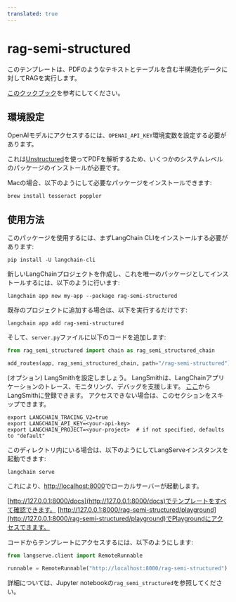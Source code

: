 ```yaml
---
translated: true
---
```


# rag-semi-structured

このテンプレートは、PDFのようなテキストとテーブルを含む半構造化データに対してRAGを実行します。

[このクックブック](https://github.com/langchain-ai/langchain/blob/master/cookbook/Semi_Structured_RAG.ipynb)を参考にしてください。

## 環境設定

OpenAIモデルにアクセスするには、`OPENAI_API_KEY`環境変数を設定する必要があります。

これは[Unstructured](https://unstructured-io.github.io/unstructured/)を使ってPDFを解析するため、いくつかのシステムレベルのパッケージのインストールが必要です。

Macの場合、以下のようにして必要なパッケージをインストールできます:

```shell
brew install tesseract poppler
```

## 使用方法

このパッケージを使用するには、まずLangChain CLIをインストールする必要があります:

```shell
pip install -U langchain-cli
```

新しいLangChainプロジェクトを作成し、これを唯一のパッケージとしてインストールするには、以下のように行います:

```shell
langchain app new my-app --package rag-semi-structured
```

既存のプロジェクトに追加する場合は、以下を実行するだけです:

```shell
langchain app add rag-semi-structured
```

そして、`server.py`ファイルに以下のコードを追加します:

```python
from rag_semi_structured import chain as rag_semi_structured_chain

add_routes(app, rag_semi_structured_chain, path="/rag-semi-structured")
```

(オプション) LangSmithを設定しましょう。
LangSmithは、LangChainアプリケーションのトレース、モニタリング、デバッグを支援します。
[ここ](https://smith.langchain.com/)からLangSmithに登録できます。
アクセスできない場合は、このセクションをスキップできます。

```shell
export LANGCHAIN_TRACING_V2=true
export LANGCHAIN_API_KEY=<your-api-key>
export LANGCHAIN_PROJECT=<your-project>  # if not specified, defaults to "default"
```

このディレクトリ内にいる場合は、以下のようにしてLangServeインスタンスを起動できます:

```shell
langchain serve
```

これにより、[http://localhost:8000](http://localhost:8000)でローカルサーバーが起動します。

[http://127.0.0.1:8000/docs](http://127.0.0.1:8000/docs)でテンプレートをすべて確認できます。
[http://127.0.0.1:8000/rag-semi-structured/playground](http://127.0.0.1:8000/rag-semi-structured/playground)でPlaygroundにアクセスできます。

コードからテンプレートにアクセスするには、以下のようにします:

```python
from langserve.client import RemoteRunnable

runnable = RemoteRunnable("http://localhost:8000/rag-semi-structured")
```

詳細については、Jupyter notebookの`rag_semi_structured`を参照してください。
